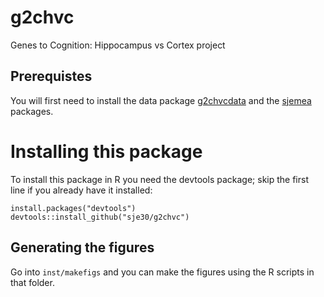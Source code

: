 # g2chvc


Genes to Cognition: Hippocampus vs Cortex project

## Prerequistes

You will first need to install the data package
[g2chvcdata](http://github.com/sje30/g2chvcdata) and the
[sjemea](http://github.com/sje30/sjemea) packages.

# Installing this package

To install this package in R you need the devtools package; skip the
first line if you already have it installed:

	install.packages("devtools")
	devtools::install_github("sje30/g2chvc")

## Generating the figures

Go into `inst/makefigs` and you can make the figures using the R
scripts in that folder.

